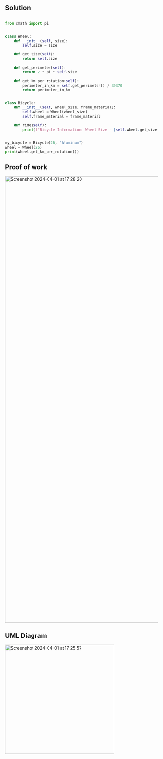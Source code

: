 ## Solution

```.py

from cmath import pi


class Wheel:
    def __init__(self, size):
        self.size = size

    def get_size(self):
        return self.size

    def get_perimeter(self):
        return 2 * pi * self.size

    def get_km_per_rotation(self):
        perimeter_in_km = self.get_perimeter() / 39370
        return perimeter_in_km


class Bicycle:
    def __init__(self, wheel_size, frame_material):
        self.wheel = Wheel(wheel_size)
        self.frame_material = frame_material

    def ride(self):
        print(f"Bicycle Information: Wheel Size - {self.wheel.get_size()}, Frame Material - {self.frame_material}")


my_bicycle = Bicycle(26, "Aluminum")
wheel = Wheel(26)
print(wheel.get_km_per_rotation())


```


## Proof of work


<img width="1470" alt="Screenshot 2024-04-01 at 17 28 20" src="https://github.com/yuxuantaoisak/unit_4/assets/144768397/d3b3e87a-cbc0-445b-9d48-98be23721ee6">


## UML Diagram

<img width="359" alt="Screenshot 2024-04-01 at 17 25 57" src="https://github.com/yuxuantaoisak/unit_4/assets/144768397/47ae8ded-866d-4a56-ae04-ef522a3f7b43">
